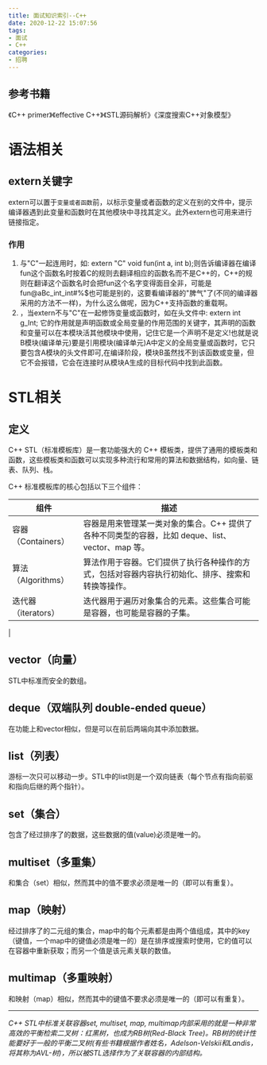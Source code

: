 ```yaml
---
title: 面试知识索引--C++
date: 2020-12-22 15:07:56
tags:
- 面试 
- C++
categories:
- 招聘
---
```


## 参考书籍
《C++ primer》《effective C++》《STL源码解析》《深度搜索C++对象模型》

# 语法相关

## extern关键字
extern可以置于`变量或者函数`前，以标示变量或者函数的定义在别的文件中，提示编译器遇到此变量和函数时在其他模块中寻找其定义。此外extern也可用来进行链接指定。

### 作用
1. 与"C"一起连用时，如: extern "C" void fun(int a, int b);则告诉编译器在编译fun这个函数名时按着C的规则去翻译相应的函数名而不是C++的，C++的规则在翻译这个函数名时会把fun这个名字变得面目全非，可能是fun@aBc_int_int#%$也可能是别的，这要看编译器的"脾气"了(不同的编译器采用的方法不一样)，为什么这么做呢，因为C++支持函数的重载啊。
2. ，当extern不与"C"在一起修饰变量或函数时，如在头文件中: extern int g_Int; 它的作用就是声明函数或全局变量的作用范围的关键字，其声明的函数和变量可以在本模块活其他模块中使用，记住它是一个声明不是定义!也就是说B模块(编译单元)要是引用模块(编译单元)A中定义的全局变量或函数时，它只要包含A模块的头文件即可,在编译阶段，模块B虽然找不到该函数或变量，但它不会报错，它会在连接时从模块A生成的目标代码中找到此函数。

# STL相关

## 定义
C++ STL（标准模板库）是一套功能强大的 C++ 模板类，提供了通用的模板类和函数，这些模板类和函数可以实现多种流行和常用的算法和数据结构，如向量、链表、队列、栈。

C++ 标准模板库的核心包括以下三个组件：

|  组件   | 描述  |
|  ----  | ----  |
|容器（Containers）|容器是用来管理某一类对象的集合。C++ 提供了各种不同类型的容器，比如 deque、list、vector、map 等。
|算法（Algorithms）|算法作用于容器。它们提供了执行各种操作的方式，包括对容器内容执行初始化、排序、搜索和转换等操作。
|迭代器（iterators）|迭代器用于遍历对象集合的元素。这些集合可能是容器，也可能是容器的子集。
|

## vector（向量）
STL中标准而安全的数组。

## deque（双端队列 double-ended queue）
在功能上和vector相似，但是可以在前后两端向其中添加数据。 

## list（列表）
游标一次只可以移动一步。STL中的list则是一个双向链表（每个节点有指向前驱和指向后继的两个指针）。

## set（集合）
包含了经过排序了的数据，这些数据的值(value)必须是唯一的。

## multiset（多重集）
和集合（set）相似，然而其中的值不要求必须是唯一的（即可以有重复）。

## map（映射）
经过排序了的二元组的集合，map中的每个元素都是由两个值组成，其中的key（键值，一个map中的键值必须是唯一的）是在排序或搜索时使用，它的值可以在容器中重新获取；而另一个值是该元素关联的数值。

## multimap（多重映射）
和映射（map）相似，然而其中的键值不要求必须是唯一的（即可以有重复）。

----
*C++ STL中标准关联容器set, multiset, map, multimap内部采用的就是一种非常高效的平衡检索二叉树：红黑树，也成为RB树(Red-Black Tree)。RB树的统计性能要好于一般的平衡二叉树(有些书籍根据作者姓名，Adelson-Velskii和Landis，将其称为AVL-树)，所以被STL选择作为了关联容器的内部结构。*


